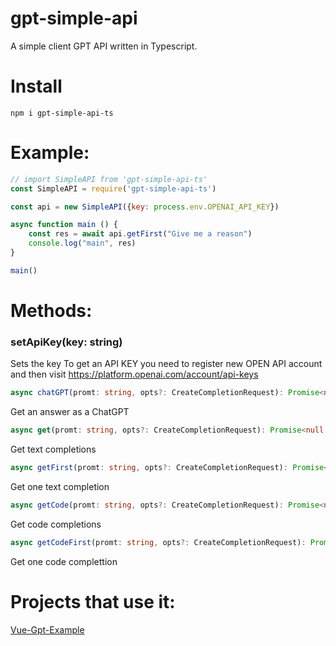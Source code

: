# gpt-simple-api
A simple client GPT API written in Typescript.

# Install
```
npm i gpt-simple-api-ts
```

# Example:

```js
// import SimpleAPI from 'gpt-simple-api-ts'
const SimpleAPI = require('gpt-simple-api-ts')

const api = new SimpleAPI({key: process.env.OPENAI_API_KEY})

async function main () {
    const res = await api.getFirst("Give me a reason")
    console.log("main", res)
}

main()
```

# Methods:

### setApiKey(key: string)

Sets the key
To get an API KEY you need to register new OPEN API account and then visit https://platform.openai.com/account/api-keys

```ts
async chatGPT(promt: string, opts?: CreateCompletionRequest): Promise<null | string[]> 
```

Get an answer as a ChatGPT

```ts
async get(promt: string, opts?: CreateCompletionRequest): Promise<null | string[]> 
```

Get text completions


```ts
async getFirst(promt: string, opts?: CreateCompletionRequest): Promise<string | undefined> 
```

Get one text completion


```ts
async getCode(promt: string, opts?: CreateCompletionRequest): Promise<null | string[]> 
```

Get code completions


```ts
async getCodeFirst(promt: string, opts?: CreateCompletionRequest): Promise<string | undefined> 
```

Get one code complettion

# Projects that use it:

[Vue-Gpt-Example](https://github.com/Kypaku/vue-gpt-example)
